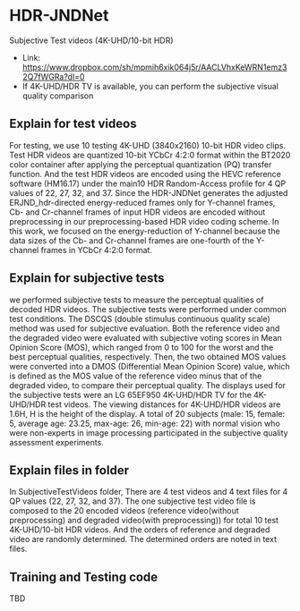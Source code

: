 # HDR-JNDNet

Subjective Test videos (4K-UHD/10-bit HDR)
- Link: https://www.dropbox.com/sh/mpmih6xik064j5r/AACLVhxKeWRN1emz32Q7fWGRa?dl=0
- If 4K-UHD/HDR TV is available, you can perform the subjective visual quality comparison

## Explain for test videos
For testing, we use 10 testing 4K-UHD (3840x2160) 10-bit HDR video clips. Test HDR videos are quantized 10-bit YCbCr 4:2:0 format within the BT2020 color container after applying the perceptual quantization (PQ) transfer function. And the test HDR videos are encoded using the HEVC reference software (HM16.17) under the main10 HDR Random-Access profile for 4 QP values of 22, 27, 32, and 37. Since the HDR-JNDNet generates the adjusted ERJND_hdr-directed energy-reduced frames only for Y-channel frames, Cb- and Cr-channel frames of input HDR videos are encoded without preprocessing in our preprocessing-based HDR video coding scheme. In this work, we focused on the energy-reduction of Y-channel because the data sizes of the Cb- and Cr-channel frames are one-fourth of the Y-channel frames in YCbCr 4:2:0 format. 

## Explain for subjective tests
we performed subjective tests to measure the perceptual qualities of decoded HDR videos. The subjective tests were performed under common test conditions. The DSCQS (double stimulus continuous quality scale) method was used for subjective evaluation. Both the reference video and the degraded video were evaluated with subjective voting scores in Mean Opinion Score (MOS), which ranged from 0 to 100 for the worst and the best perceptual qualities, respectively. Then, the two obtained MOS values were converted into a DMOS (Differential Mean Opinion Score) value, which is defined as the MOS value of the reference video minus that of the degraded video, to compare their perceptual quality. The displays used for the subjective tests were an LG 65EF950 4K-UHD/HDR TV for the 4K-UHD/HDR test videos. The viewing distances for 4K-UHD/HDR videos are 1.6H, H is the height of the display. A total of 20 subjects (male: 15, female: 5, average age: 23.25, max-age: 26, min-age: 22) with normal vision who were non-experts in image processing participated in the subjective quality assessment experiments.

## Explain files in folder
In SubjectiveTestVideos folder, There are 4 test videos and 4 text files for 4 QP values (22, 27, 32, and 37). The one subjective test video file is composed to the 20 encoded videos (reference video(without preprocessing) and degraded video(with preprocessing)) for total 10 test 4K-UHD/10-bit HDR videos. And the orders of reference and degraded video are randomly determined. The determined orders are noted in text files.  

## Training and Testing code
TBD
